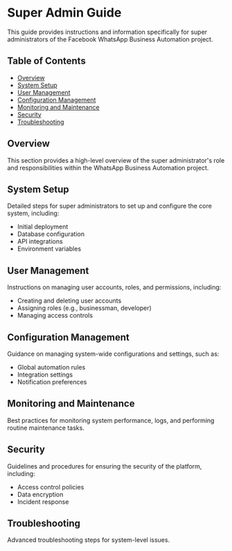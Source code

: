 # Super Admin Guide

This guide provides instructions and information specifically for super administrators of the Facebook WhatsApp Business Automation project.

## Table of Contents
- [Overview](#overview)
- [System Setup](#system-setup)
- [User Management](#user-management)
- [Configuration Management](#configuration-management)
- [Monitoring and Maintenance](#monitoring-and-maintenance)
- [Security](#security)
- [Troubleshooting](#troubleshooting)

## Overview

This section provides a high-level overview of the super administrator's role and responsibilities within the WhatsApp Business Automation project.

## System Setup

Detailed steps for super administrators to set up and configure the core system, including:
- Initial deployment
- Database configuration
- API integrations
- Environment variables

## User Management

Instructions on managing user accounts, roles, and permissions, including:
- Creating and deleting user accounts
- Assigning roles (e.g., businessman, developer)
- Managing access controls

## Configuration Management

Guidance on managing system-wide configurations and settings, such as:
- Global automation rules
- Integration settings
- Notification preferences

## Monitoring and Maintenance

Best practices for monitoring system performance, logs, and performing routine maintenance tasks.

## Security

Guidelines and procedures for ensuring the security of the platform, including:
- Access control policies
- Data encryption
- Incident response

## Troubleshooting

Advanced troubleshooting steps for system-level issues.
